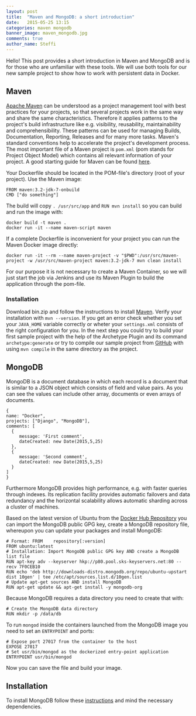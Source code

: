 ```yaml
---
layout: post
title:  "Maven and MongoDB: a short introduction"
date:   2015-05-25 13:15
categories: maven mongodb
banner_image: maven_mongodb.jpg
comments: true
author_name: Steffi
---
```


Hello! This post provides a short introduction in Maven and MongoDB and is for those who are unfamiliar with these tools. We will use both tools for our new sample project to show how to work with persistent data in Docker.

<!--more-->

## Maven

[Apache Maven](https://maven.apache.org/index.html) can be understood as a project management tool with best practices for your projects, so that several projects work in the same way and share the same characteristics. Therefore it applies patterns to the project's build infrastructure like e.g. visibility, reusability, maintainability and comprehensibility. These patterns can be used for managing Builds, Documentation, Reporting, Releases and for many more tasks. Maven's standard conventions help to accelerate the project's development process. The most important file of a Maven project is `pom.xml` (pom stands for Project Object Model) which contains all relevant information of your project. A good starting guide for Maven can be found [here](https://maven.apache.org/guides/getting-started/maven-in-five-minutes.html).

Your Dockerfile should be located in the POM-file's directory (root of your project). Use the Maven image:

    FROM maven:3.2-jdk-7-onbuild
    CMD ["do something"]

The build will copy `. /usr/src/app` and `RUN mvn install` so you can build and run the image with:

    docker build -t maven .
    docker run -it --name maven-script maven

If a complete Dockerfile is inconvenient for your project you can run the Maven Docker image directly:

    docker run -it --rm --name maven-project -v "$PWD":/usr/src/maven-project -w /usr/src/maven-project maven:3.2-jdk-7 mvn clean install

For our purpose it is not necessary to create a Maven Container, so we will just start the job via Jenkins and use its Maven Plugin to build the application through the pom-file. 

### Installation

Download bin.zip and follow the instructions to install [Maven](http://maven.apache.org/download.cgi). Verify your installation with `mvn --version`. If you get an error check whether you set your `JAVA_HOME` variable correctly or wheter your `settings.xml` consists of the right configuration for you.
In the next step you could try to build your first sample project with the help of the Archetype Plugin and its command `archetype:generate` or try to compile our sample project from [GitHub](https://github.com/learning-continuous-deployment/java-mongodb-sample) with using `mvn compile` in the same directory as the project.


## MongoDB

MongoDB is a document database in which each record is a document that is similar to a JSON object which consists of field and value pairs. As you can see the values can include other array, documents or even arrays of documents.

    {
    name: "Docker",
    projects: ["Django", "MongoDB"],
    comments: [
      {
         message: 'First comment',
         dateCreated: new Date(2015,5,25)
      },
      {
         message: 'Second comment',
         dateCreated: new Date(2015,5,25)
      }
    ]
    }

Furthermore MongoDB provides high performance, e.g. with faster queries through indexes. Its replication facility provides automatic failovers and data redundancy and the horizontal scalability allows automatic sharding across a cluster of machines.

Based on the latest version of Ubuntu from the [Docker Hub Repository](https://registry.hub.docker.com/_/ubuntu/) you can import the MongoDB public GPG key, create a MongoDB repository file, whereupon you can update your packages and install MongoDB:

    # Format: FROM    repository[:version]
    FROM ubuntu:latest
    # Installation: Import MongoDB public GPG key AND create a MongoDB list file
    RUN apt-key adv --keyserver hkp://p80.pool.sks-keyservers.net:80 --recv 7F0CEB10
    RUN echo 'deb http://downloads-distro.mongodb.org/repo/ubuntu-upstart dist 10gen' | tee /etc/apt/sources.list.d/10gen.list
    # Update apt-get sources AND install MongoDB
    RUN apt-get update && apt-get install -y mongodb-org

Because MongoDB requires a data directory you need to create that with:

    # Create the MongoDB data directory
    RUN mkdir -p /data/db
To run `mongod` inside the containers launched from the MongoDB image you need to set an `ENTRYPOINT` and ports:

    # Expose port 27017 from the container to the host
    EXPOSE 27017
    # Set usr/bin/mongod as the dockerized entry-point application
    ENTRYPOINT usr/bin/mongod

Now you can save the file and build your image.


## Installation

To install MongoDB follow these [instructions](http://docs.mongodb.org/manual/installation/) and mind the necessary dependencies. 
